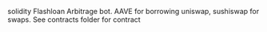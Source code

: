solidity Flashloan Arbitrage bot.
AAVE for borrowing
uniswap, sushiswap for swaps. See contracts folder for contract
